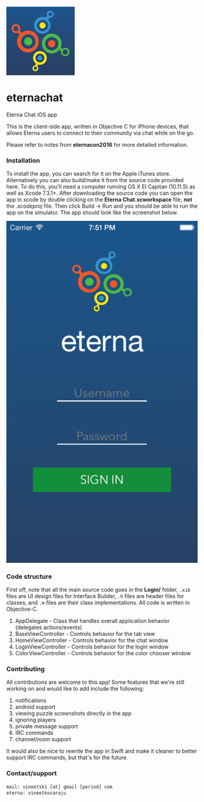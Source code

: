 ![Eterna Chat](/Login/Logox180.png?raw=true "Eterna Chat Icon")
# eternachat
Eterna Chat iOS app

This is the client-side app, written in Objective C for iPhone devices, that allows Eterna users to connect to their community via chat while on the go.

Please refer to notes from **eternacon2016** for more detailed information.

### Installation

To install the app, you can search for it on the Apple iTunes store. Alternatively you can also build/make it from the source code provided here. To do this, you'll need a computer running OS X El Capitan (10.11.5) as well as Xcode 7.3.1+. After downloading the source code you can open the app in xcode by double clicking on the **Eterna Chat.xcworkspace** file, **not** the *.xcodeproj* file. Then click Build -> Run and you should be able to run the app on the simulator. The app should look like the screenshot below.

![Eterna Chat App](/Screenshots/1.png?raw=true "Eterna Chat App")

### Code structure

First off, note that all the main source code goes in the **Login/** folder, `.xib` files are UI design files for Interface Builder, `.h` files are header files for classes, and `.m` files are their class implementations. All code is written in Objective-C.

1. AppDelegate - Class that handles overall application behavior (delegates actions/events)
2. BaseViewController - Controls behavior for the tab view
3. HomeViewController - Controls behavior for the chat window
4. LoginViewController - Controls behavior for the login window
5. ColorViewController - Controls behavior for the color chooser window

### Contributing

All contributions are welcome to this app! Some features that we're still working on and would like to add include the following:

1. notifications
2. android support
3. viewing puzzle screenshots directly in the app
4. ignoring players
5. private message support
6. IRC commands
7. channel/room support

It would also be nice to rewrite the app in Swift and make it cleaner to better support IRC commands, but that's for the future.

### Contact/support

```
mail: vineetsk1 [at] gmail [period] com
eterna: vineetkosaraju
```
